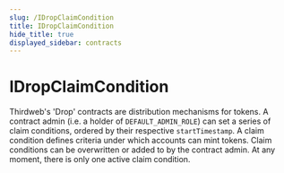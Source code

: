 ```yaml
---
slug: /IDropClaimCondition
title: IDropClaimCondition
hide_title: true
displayed_sidebar: contracts
---
```


# IDropClaimCondition

Thirdweb&#39;s &#39;Drop&#39; contracts are distribution mechanisms for tokens. A contract admin (i.e. a holder of `DEFAULT_ADMIN_ROLE`) can set a series of claim conditions, ordered by their respective `startTimestamp`. A claim condition defines criteria under which accounts can mint tokens. Claim conditions can be overwritten or added to by the contract admin. At any moment, there is only one active claim condition.

